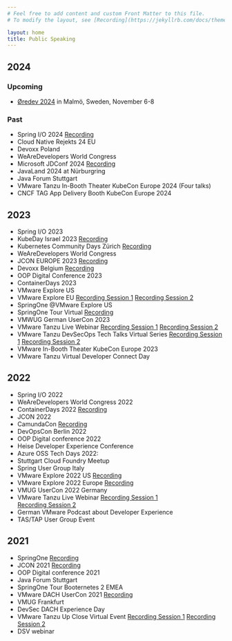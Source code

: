 ```yaml
---
# Feel free to add content and custom Front Matter to this file.
# To modify the layout, see [Recording](https://jekyllrb.com/docs/themes/#overriding-theme-defaults

layout: home
title: Public Speaking
---
```


## 2024
### Upcoming
- [Øredev 2024](https://oredev.org/) in Malmö, Sweden, November 6-8

### Past
- Spring I/O 2024 [Recording](https://www.youtube.com/watch?v=yTSnBclhk38)
- Cloud Native Rejekts 24 EU
- Devoxx Poland
- WeAreDevelopers World Congress
- Microsoft JDConf 2024
  [Recording](https://www.youtube.com/watch?v=ZQ1Dr1v363Y)
- JavaLand 2024 at Nürburgring
- Java Forum Stuttgart
- VMware Tanzu In-Booth Theater KubeCon Europe 2024 (Four talks)
- CNCF TAG App Delivery Booth KubeCon Europe 2024

## 2023
- Spring I/O 2023
- KubeDay Israel 2023
  [Recording](https://www.youtube.com/watch?v=WvgPeawd0tI)
- Kubernetes Community Days Zürich
  [Recording](https://www.youtube.com/watch?v=CwoViX_5LPM)
- WeAreDevelopers World Congress
- JCON EUROPE 2023
  [Recording](https://www.youtube.com/watch?v=B3CiGWASRtg)
- Devoxx Belgium
  [Recording](https://www.youtube.com/watch?v=DoRaHXv3C78)
- OOP Digital Conference 2023
- ContainerDays 2023
- VMware Explore US
- VMware Explore EU
  [Recording Session 1](https://www.vmware.com/explore/video-library/video-landing.html?sessionid=1686648153210001RS4D&videoId=6340661294112)
  [Recording Session 2](https://www.vmware.com/explore/video-library/video-landing.html?sessionid=1682147467337001aFoW&videoId=6340861595112)
- SpringOne @VMware Explore US
- SpringOne Tour Virtual 
  [Recording](https://www.youtube.com/watch?v=rDneUL1Cn_Q)
- VMWUG German UserCon 2023
- VMware Tanzu Live Webinar
  [Recording Session 1](https://tanzu.vmware.com/content/webinars/feb-16-what-s-new-with-vmware-tanzu-application-platform)
  [Recording Session 2](https://tanzu.vmware.com/content/webinars/feb-16-emea-whats-new-with-vmware-tanzu-application-platform)
- VMware Tanzu DevSecOps Tech Talks Virtual Series
  [Recording Session 1](https://www.brighttalk.com/webcast/14883/575776)
  [Recording Session 2](https://www.brighttalk.com/webcast/14883/576436)
- VMware In-Booth Theater KubeCon Europe 2023
- VMware Tanzu Virtual Developer Connect Day

## 2022
- Spring I/O 2022
- WeAreDevelopers World Congress 2022
- ContainerDays 2022
  [Recording](https://www.youtube.com/watch?v=j66He9-YdQE&t=1803s)
- JCON 2022
- CamundaCon
  [Recording](https://page.camunda.com/camundacon-2022-vmware)
- DevOpsCon Berlin 2022
- OOP Digital conference 2022
- Heise Developer Experience Conference
- Azure OSS Tech Days 2022:
- Stuttgart Cloud Foundry Meetup
- Spring User Group Italy
- VMware Explore 2022 US
  [Recording](https://www.vmware.com/explore/video-library/video-landing.html?sessionid=16571439114110010hgO&videoId=6311751557112) 
- VMware Explore 2022 Europe
  [Recording](https://www.vmware.com/explore/video-library/video-landing.html?sessionid=1655951650925001w0Jt&videoId=6315160136112)
- VMUG UserCon 2022 Germany
- VMware Tanzu Live Webinar
  [Recording Session 1](https://tanzu.vmware.com/content/webinars/nov-29-modern-app-architectures-with-spring-and-vmware-tanzu-application-platform)  
  [Recording Session 2](https://tanzu.vmware.com/content/webinars/nov-3-emea-modern-app-architectures-with-spring-and-vmware-tanzu-application-platform)
- German VMware Podcast about Developer Experience
- TAS/TAP User Group Event

## 2021
- SpringOne
  [Recording](https://www.youtube.com/watch?v=41mR0ZDKhKw)
- JCON 2021
  [Recording](https://www.youtube.com/watch?v=1eOCOJF7OjQ)
- OOP Digital conference 2021
- Java Forum Stuttgart
- SpringOne Tour Booternetes 2 EMEA 
- VMware DACH UserCon 2021
  [Recording](https://www.youtube.com/watch?v=6NQvuIdWY3I)
- VMUG Frankfurt
- DevSec DACH Experience Day
- VMware Tanzu Up Close Virtual Event
  [Recording Session 1](https://www.youtube.com/watch?v=iADEQTxzthk)
  [Recording Session 2](https://www.youtube.com/watch?v=pkrVDk4LUyM)
- DSV webinar
